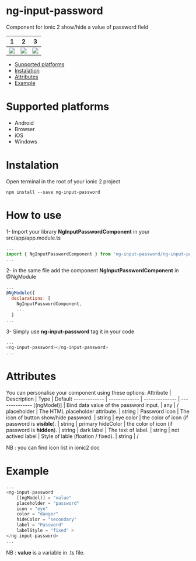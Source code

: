 
# ng-input-password
Component for ionic 2 show/hide a value of password field

1            |  2          |  3
:-------------------------:|:-------------------------:|:-------------------------:
![](https://github.com/yajuve/ng-input-password/raw/master/screenshot/1.png)  |  ![](https://github.com/yajuve/ng-input-password/raw/master/screenshot/2.png) |  ![](https://github.com/yajuve/ng-input-password/raw/master/screenshot/3.png)


* [Supported platforms](#supported-platforms)
* [Instalation](#instalation)
* [Attributes](#attributes)
* [Example](#example)

# Supported platforms
* Android 
* Browser
* iOS
* Windows


# Instalation

Open terminal in the root of your ionic 2 project 
```shell
npm install --save ng-input-password
```

# How to use

1- Import your library **NgInputPasswordComponent** in your src/app/app.module.ts
```javascript
...
import { NgInputPasswordComponent } from 'ng-input-password/ng-input-password';
...
```
2- in the same file add the component **NgInputPasswordComponent** in @NgModule
```javascript
...
@NgModule({
  declarations: [
    NgInputPasswordComponent,
    ...
  ]
...
```


3- Simply use **ng-input-password** tag it in your code
```javascript
...
<ng-input-password></ng-input-password>
...
```
# Attributes 
You can personalise your component using these options:
Attribute  | Description | Type | Default
------------- | ------------- | -------------- | --------------
[(ngModel)]  | Bind data value of the password input.     | any       | /
placeholder  | The HTML placeholder attribute.  | string | Password
icon  | The icon of button show/hide password. | string | eye
color  | the color of icon (if password is **visible**). | string | primary
hideColor  | the color of icon (if password is **hidden**). | string | dark
label  | The text of label. | string | not actived
label  | Style of lable (floation / fixed). | string | /

NB : you can find icon list in ionic2 doc

# Example
```javascript
...
<ng-input-password 
    [(ngModel)] = "value" 
    placeholder = "password" 
    icon = "eye"
    color = "danger"
    hideColor = "secondary"
    label = "Password"
    labelStyle = "fixed" >
</ng-input-password>
...

```
NB : **value** is a variable in .ts file.

